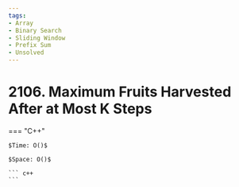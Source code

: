 ```yaml
---
tags:
- Array
- Binary Search
- Sliding Window
- Prefix Sum
- Unsolved
---
```



# 2106. Maximum Fruits Harvested After at Most K Steps

=== "C++"

    $Time: O()$

    $Space: O()$

    ``` c++
    ```